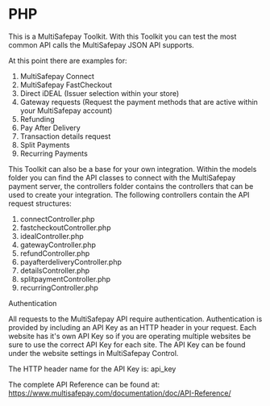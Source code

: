 # PHP

This is a MultiSafepay Toolkit. With this Toolkit you can test the most common API calls the MultiSafepay JSON API supports.

At this point there are examples for:

1. MultiSafepay Connect
2. MultiSafepay FastCheckout
3. Direct iDEAL (Issuer selection within your store)
4. Gateway requests (Request the payment methods that are active within your MultiSafepay account)
5. Refunding
6. Pay After Delivery
7. Transaction details request
8. Split Payments
9. Recurring Payments



This Toolkit can also be a base for your own integration. Within the models folder you can find the API classes to connect with the MultiSafepay payment server, the controllers folder contains the controllers that can be used
to create your integration. The following controllers contain the API request structures:

 
1. connectController.php
2. fastcheckoutController.php
3. idealController.php
4. gatewayController.php
5. refundController.php
6. payafterdeliveryController.php
7. detailsController.php
8. splitpaymentController.php
9. recurringController.php



Authentication

All requests to the MultiSafepay API require authentication. Authentication is provided by including an API Key as an HTTP header in your request. Each website has it's own API Key so if you are operating multiple websites be sure to use the correct API Key for each site. The API Key can be found under the website settings in MultiSafepay Control.

The HTTP header name for the API Key is: api_key


The complete API Reference can be found at:
https://www.multisafepay.com/documentation/doc/API-Reference/


